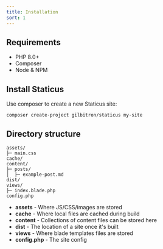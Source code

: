 ```yaml
---
title: Installation
sort: 1
---
```


## Requirements

* PHP 8.0+
* Composer
* Node & NPM

## Install Staticus

Use composer to create a new Staticus site:

```
composer create-project gilbitron/staticus my-site
```

## Directory structure

```
assets/
├─ main.css
cache/
content/
├─ posts/
│  ├─ example-post.md
dist/
views/
├─ index.blade.php
config.php
```

* **assets** - Where JS/CSS/images are stored
* **cache** - Where local files are cached during build
* **content** - Collections of content files can be stored here
* **dist** - The location of a site once it's built
* **views** - Where blade templates files are stored
* **config.php** - The site config
